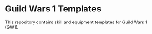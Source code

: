 # Guild Wars 1 Templates

This repository contains skill and equipment templates for Guild Wars 1 (GW1).
